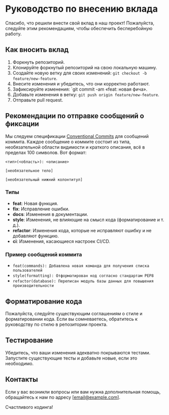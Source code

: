 # Руководство по внесению вклада

Спасибо, что решили внести свой вклад в наш проект! Пожалуйста, следуйте этим рекомендациям, чтобы обеспечить бесперебойную работу.

<!--
## Кодекс поведения

Мы ожидаем, что все участники будут соблюдать наш [Кодекс поведения] (CODE_OF_CONDUCT.md). Пожалуйста, внимательно прочитайте его, прежде чем вносить свой вклад.
-->

## Как вносить вклад

1. Форкнуть репозиторий.
2. Клонируйте форкнутый репозиторий на свою локальную машину.
3. Создайте новую ветку для своих изменений: `git checkout -b feature/new-feature`.
4. Внесите изменения и убедитесь, что они корректно работают.
5. Зафиксируйте изменения: `git commit -am «feat: новая фича».
6. Добавьте изменения в ветку: `git push origin feature/new-feature`.
7. Отправьте pull request.

## Рекомендации по отправке сообщений о фиксации

Мы следуем спецификации [Conventional Commits](https://www.conventionalcommits.org/en/v1.0.0/) для сообщений коммита. Каждое сообщение о коммите состоит из типа, необязательной области видимости и краткого описания, всё в пределах 100 символов. Вот формат:

```
<тип>(<область>): <описание>

[необязательное тело]

[необязательный нижний колонтитул]
```

### Типы

- **feat**: Новая функция.
- **fix**: Исправление ошибки.
- **docs**: Изменения в документации.
- **style**: Изменения, не влияющие на смысл кода (форматирование и т. д.).
- **refactor**: Изменения кода, которые не исправляют ошибку и не добавляют функцию.
- **ci**: Изменения, касающиеся настроек CI/CD.

### Пример сообщений коммита

- `feat(commands): Добавлена новая команда для получения списка пользователей`
- `style(formatting): Отформатирован код согласно стандартам PEP8`
- `refactor(database): Переписан модуль базы данных для повышения производительности`

## Форматирование кода

Пожалуйста, следуйте существующим соглашениям о стиле и форматировании кода. Если вы сомневаетесь, обратитесь к руководству по стилю в репозитории проекта.

## Тестирование

Убедитесь, что ваши изменения адекватно покрываются тестами. Запустите существующие тесты и добавьте новые, если это необходимо.

## Контакты

Если у вас возникли вопросы или вам нужна дополнительная помощь, обращайтесь к нам по адресу [email@example.com].

Счастливого кодинга!
